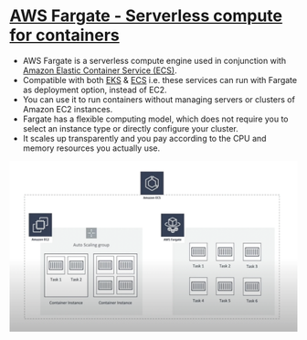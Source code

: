 
# [AWS Fargate - Serverless compute for containers](https://aws.amazon.com/fargate/)
- AWS Fargate is a serverless compute engine used in conjunction with [Amazon Elastic Container Service (ECS)](ECS.md). 
- Compatible with both [EKS](EKS.md) & [ECS](ECS.md) i.e. these services can run with Fargate as deployment option, instead of EC2.
- You can use it to run containers without managing servers or clusters of Amazon EC2 instances. 
- Fargate has a flexible computing model, which does not require you to select an instance type or directly configure your cluster. 
- It scales up transparently and you pay according to the CPU and memory resources you actually use.

![img.png](../assests/aws_ecs_fargate.png)
